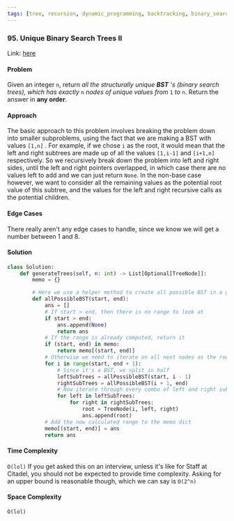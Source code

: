 ```yaml
---
tags: [tree, recursion, dynamic_programming, backtracking, binary_search_tree]
---
```

### 95. Unique Binary Search Trees II

Link: [here](https://leetcode.com/problems/unique-binary-search-trees-ii/description/)

#### Problem
Given an integer `n`, return _all the structurally unique **BST** 's (binary search trees), which has exactly_ `n` _nodes of unique values from_ `1` _to_ `n`. Return the answer in **any order**.

#### Approach
The basic approach to this problem involves breaking the problem down into smaller subproblems, using the fact that we are making a BST with values `[1,n]` . For example, if we chose `i` as the root, it would mean that the left and right subtrees are made up of all the values `[1,i-1]` and `[i+1,n]` respectively. So we recursively break down the problem into left and right sides, until the left and right pointers overlapped, in which case there are no values left to add and we can just return `None`. In the non-base case however, we want to consider all the remaining values as the potential root value of this subtree, and the values for the left and right recursive calls as the potential children.

#### Edge Cases
There really aren't any edge cases to handle, since we know we will get a number between 1 and 8. 

#### Solution
```python 
class Solution:
    def generateTrees(self, n: int) -> List[Optional[TreeNode]]:
        memo = {}

        # Here we use a helper method to create all possible BST in a given number range
        def allPossibleBST(start, end):
            ans = []
            # If start > end, then there is no range to look at
            if start > end:
                ans.append(None)
                return ans
            # If the range is already computed, return it
            if (start, end) in memo:
                return memo[(start, end)]
            # Otherwise we need to iterate on all next nodes as the root
            for i in range(start, end + 1):
                # Since it's a BST, we split in half
                leftSubTrees = allPossibleBST(start, i - 1)
                rightSubTrees = allPossibleBST(i + 1, end)
                # Now iterate through every combo of left and right subtrees
                for left in leftSubTrees:
                    for right in rightSubTrees:
                        root = TreeNode(i, left, right)
                        ans.append(root)
            # Add the now calculated range to the memo dict
            memo[(start, end)] = ans
            return ans
```

#### Time Complexity
`O(lol)`
If you get asked this on an interview, unless it's like for Staff at Citadel, you should not be expected to provide time complexity. Asking for an upper bound is reasonable though, which we can say is `O(2^n)`

#### Space Complexity
`O(lol)`

